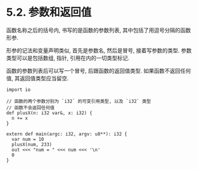 # 5.2. 参数和返回值

函数名称之后的括号内, 书写的是函数的参数列表, 其中包括了用逗号分隔的函数形参.

形参的记法和变量声明类似, 首先是参数名, 然后是冒号, 接着写参数的类型. 参数类型可以是包括数组, 指针, 引用在内的一切类型标记.

函数的参数列表后可以写一个冒号, 后跟函数的返回值类型. 如果函数不返回任何值, 其返回值类型应当留空.

```yu
import io

// 函数的两个参数分别为 `i32` 的可变引用类型, 以及 `i32` 类型
// 函数不会返回任何值
def plusX(n: i32 var&, x: i32) {
  n += x
}

extern def main(argc: i32, argv: u8**): i32 {
  var num = 10
  plusX(num, 233)
  out <<< "num = " <<< num <<< '\n'
  0
}
```
